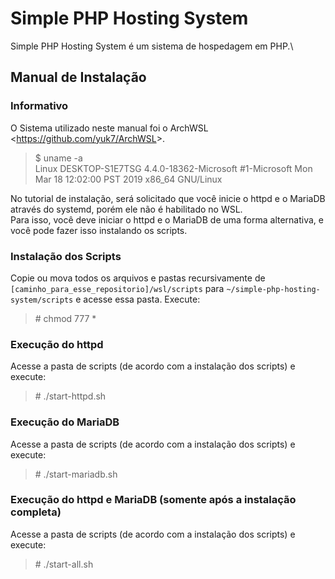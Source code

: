 # Simple PHP Hosting System

Simple PHP Hosting System é um sistema de hospedagem em PHP.\


## Manual de Instalação

### Informativo

O Sistema utilizado neste manual foi o ArchWSL \<<https://github.com/yuk7/ArchWSL>\>.

> $ uname -a\
Linux DESKTOP-S1E7TSG 4.4.0-18362-Microsoft #1-Microsoft Mon Mar 18 12:02:00 PST 2019 x86_64 GNU/Linux

No tutorial de instalação, será solicitado que você inicie o httpd e o MariaDB através do systemd, porém ele não é habilitado no WSL.\
Para isso, você deve iniciar o httpd e o MariaDB de uma forma alternativa, e você pode fazer isso instalando os scripts.

### Instalação dos Scripts

Copie ou mova todos os arquivos e pastas recursivamente de `[caminho_para_esse_repositorio]/wsl/scripts` para `~/simple-php-hosting-system/scripts` e acesse essa pasta.
Execute:
> \# chmod 777 *

### Execução do httpd

Acesse a pasta de scripts (de acordo com a instalação dos scripts) e execute:
> \# ./start-httpd.sh

### Execução do MariaDB

Acesse a pasta de scripts (de acordo com a instalação dos scripts) e execute:
> \# ./start-mariadb.sh


### Execução do httpd e MariaDB (somente após a instalação completa)

Acesse a pasta de scripts (de acordo com a instalação dos scripts) e execute:
> \# ./start-all.sh
